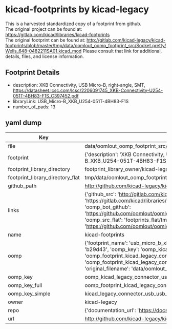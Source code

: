 # kicad-footprints by kicad-legacy  
This is a harvested standardized copy of a footprint from github.  
The original project can be found at:  
https://gitlab.com/kicad/libraries/kicad-footprints  
The original footprint can be found at:
http://gitlab.com/kicad-legacy/kicad-footprints/blob/master/tmp/data/oomlout_oomp_footprint_src/Socket.pretty/Wells_648-0482211SA01.kicad_mod
Please consult that link for additional, details, files, and license information.  
## Footprint Details
* description: XKB Connectivity, USB Micro-B, right-angle, SMT, https://datasheet.lcsc.com/lcsc/2206091745_XKB-Connectivity-U254-051T-4BH83-F1S_C397452.pdf  
* libraryLink: USB_Micro-B_XKB_U254-051T-4BH83-F1S  
* number_of_pads: 13  
## yaml dump  
| Key | Value |  
| --- | --- |  
| file | data/oomlout_oomp_footprint_src/kicad-footprints/Connector_USB.pretty/USB_Micro-B_XKB_U254-051T-4BH83-F1S.kicad_mod |  
| footprint | {'description': 'XKB Connectivity, USB Micro-B, right-angle, SMT, https://datasheet.lcsc.com/lcsc/2206091745_XKB-Connectivity-U254-051T-4BH83-F1S_C397452.pdf', 'libraryLink': 'USB_Micro-B_XKB_U254-051T-4BH83-F1S', 'number_of_pads': 13} |  
| footprint_library_directory | footprint_library_owner/kicad-legacy_kicad-footprints |  
| footprint_library_directory_flat | tmp/data/oomlout_oomp_footprint_src/footprints_flat/kicad_legacy_connector_usb_usb_micro_b_xkb_u254_051t_4bh83_f1s/working |  
| github_path | http://github.com/kicad-legacy/kicad-footprints/blob/master/tmp/data/oomlout_oomp_footprint_src/Connector_USB.pretty/USB_Micro-B_XKB_U254-051T-4BH83-F1S.kicad_mod |  
| links | {'github_src': 'http://gitlab.com/kicad-legacy/kicad-footprints/blob/master/tmp/data/oomlout_oomp_footprint_src/Socket.pretty/Wells_648-0482211SA01.kicad_mod', 'github_src_repo': 'https://gitlab.com/kicad/libraries/kicad-footprints', 'oomp_bot': 'tmp/data/oomlout_oomp_footprint_src/footprints/kicad_legacy_connector_usb_usb_micro_b_xkb_u254_051t_4bh83_f1s/working', 'oomp_bot_github': 'https://github.com/oomlout/oomlout_oomp_footprint_bot/tree/main/tmp/data/oomlout_oomp_footprint_src/footprints/kicad_legacy_connector_usb_usb_micro_b_xkb_u254_051t_4bh83_f1s/working', 'oomp_src_flat': 'footprints_flat/tmp/data/oomlout_oomp_footprint_src/footprints_flat/kicad_legacy_connector_usb_usb_micro_b_xkb_u254_051t_4bh83_f1s/working', 'oomp_src_flat_github': 'https://github.com/oomlout/oomlout_oomp_footprint_src/tree/main/tmp/data/oomlout_oomp_footprint_src/footprints_flat/kicad_legacy_connector_usb_usb_micro_b_xkb_u254_051t_4bh83_f1s/working'} |  
| name | kicad-footprints |  
| oomp | {'footprint_name': 'usb_micro_b_xkb_u254_051t_4bh83_f1s', 'library_name': 'connector_usb', 'md5': 'b29d4361353b877de71fd94d5a19b7f4', 'md5_10': 'b29d436135', 'md5_5': 'b29d4', 'md5_6': 'b29d43', 'oomp_key': 'oomp_kicad_legacy_connector_usb_usb_micro_b_xkb_u254_051t_4bh83_f1s', 'oomp_key_extra': 'oomp_footprint_kicad_legacy_connector_usb_usb_micro_b_xkb_u254_051t_4bh83_f1s', 'oomp_key_full': 'oomp_footprint_kicad_legacy_connector_usb_usb_micro_b_xkb_u254_051t_4bh83_f1s_b29d43', 'oomp_key_simple': 'kicad_legacy_connector_usb_usb_micro_b_xkb_u254_051t_4bh83_f1s', 'original_filename': 'data/oomlout_oomp_footprint_src/kicad-footprints/Connector_USB.pretty/USB_Micro-B_XKB_U254-051T-4BH83-F1S.kicad_mod', 'owner_name': 'kicad_legacy'} |  
| oomp_key | oomp_kicad_legacy_connector_usb_usb_micro_b_xkb_u254_051t_4bh83_f1s |  
| oomp_key_full | oomp_footprint_kicad_legacy_connector_usb_usb_micro_b_xkb_u254_051t_4bh83_f1s |  
| oomp_key_simple | kicad_legacy_connector_usb_usb_micro_b_xkb_u254_051t_4bh83_f1s |  
| owner | kicad-legacy |  
| repo | {'documentation_url': 'https://docs.github.com/rest/repos/repos#get-a-repository', 'message': 'Not Found'} |  
| url | http://github.com/kicad-legacy/kicad-footprints |  

